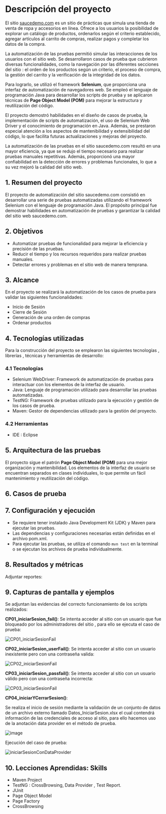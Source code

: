 

# Descripción del proyecto 

El sitio [saucedemo.com](https://www.saucedemo.com/) es un sitio de prácticas que simula una tienda de venta de ropa y accesorios en línea. Ofrece a los usuarios la posibilidad de explorar un catálogo de productos, ordenarlos según el criterio establecido, agregar artículos al carrito de compras, realizar pagos y completar los datos de la compra.

La automatización de las pruebas permitió simular las interacciones de los usuarios con el sitio web. Se desarrollaron casos de prueba que cubrieron diversas funcionalidades, como la navegación por las diferentes secciones del sitio : el orden de los productos según un criterio, el proceso de compra, la gestión del carrito y la verificación de la integridad de los datos.

Para lograrlo, se utilizó el framework **Selenium**, que proporciona una interfaz de automatización de navegadores web. Se empleó el lenguaje de programación Java para desarrollar los scripts de prueba y se aplicaron técnicas de **Page Object Model (POM)** para mejorar la estructura y reutilización del código.

El proyecto demostró habilidades en el diseño de casos de prueba, la implementación de scripts de automatización, el uso de Selenium Web Driver y el conocimiento de programación en Java. Además, se prestaron especial atención a los aspectos de mantenibilidad y extensibilidad del código, lo que facilita futuras actualizaciones y mejoras del proyecto.

La automatización de las pruebas en el sitio saucedemo.com resultó en una mayor eficiencia, ya que se redujo el tiempo necesario para realizar pruebas manuales repetitivas. Además, proporcionó una mayor confiabilidad en la detección de errores y problemas funcionales, lo que a su vez mejoró la calidad del sitio web.

## 1. Resumen del proyecto

El proyecto de automatización del sitio saucedemo.com consistió en desarrollar una serie de pruebas automatizadas utilizando el framework Selenium con el lenguaje de programación Java. El propósito principal fue demostrar habilidades en automatización de pruebas y garantizar la calidad del sitio web saucedemo.com.

## 2. Objetivos

- Automatizar pruebas de funcionalidad para mejorar la eficiencia y precisión de las pruebas.
- Reducir el tiempo y los recursos requeridos para realizar pruebas manuales.
- Detectar errores y problemas en el sitio web de manera temprana.

## 3. Alcance

En el proyecto se realizará la automatización de los casos de prueba para validar las siguientes funcionalidades: 

 - Inicio de Sesión
 - Cierre de Sesión
 - Generación de una orden de compras
 - Ordenar productos 

## 4. Tecnologías utilizadas

Para la construcción del proyecto se emplearon las siguientes tecnologías , librerías , técnicas y herramientas de desarrollo:

### 4.1 Tecnologías 

- Selenium WebDriver: Framework de automatización de pruebas para interactuar con los elementos de la interfaz de usuario.
- Java: Lenguaje de programación utilizado para desarrollar las pruebas automatizadas.
- TestNG: Framework de pruebas utilizado para la ejecución y gestión de los casos de prueba.
- Maven: Gestor de dependencias utilizado para la gestión del proyecto.

### 4.2 Herramientas

- IDE : Eclipse

## 5. Arquitectura de las pruebas

El proyecto sigue el patrón **Page Object Model (POM)** para una mejor organización y mantenibilidad. Los elementos de la interfaz de usuario se encuentran separados en clases individuales, lo que permite un fácil mantenimiento y reutilización del código.

## 6. Casos de prueba



## 7. Configuración y ejecución

- Se requiere tener instalado Java Development Kit (JDK) y Maven para ejecutar las pruebas.
- Las dependencias y configuraciones necesarias están definidas en el archivo pom.xml.
- Para ejecutar las pruebas, se utiliza el comando `mvn test` en la terminal o se ejecutan los archivos de prueba individualmente.

## 8. Resultados y métricas

Adjuntar reportes:



## 9. Capturas de pantalla y ejemplos

Se adjuntan las evidencias del correcto funcionamiento de los scripts realizados:

**CP01_iniciarSesion_fail()**:
Se intenta acceder al sitio con un usuario que fue bloqueado por los administradores del sitio , para ello se ejecuta el caso de prueba:

![CP01_iniciarSesionFail](https://github.com/mgerezqa/auto_sauceDemo/assets/54424951/1348aced-cc68-4821-81be-f821054a8ec5)

**CP02_iniciarSesion_userFail()**:
Se intenta acceder al sitio con un usuario inexistente pero con una contraseña valida: 

![CP02_iniciarSesionFail](https://github.com/mgerezqa/auto_sauceDemo/assets/54424951/3aa14659-c067-49b1-8321-10a8331f9b58)


**CP03_iniciarSesion_passfail()**:
Se intenta acceder al sitio con un usuario válido  pero con una contraseña incorrecta:

![CP03_iniciarSesionFail](https://github.com/mgerezqa/auto_sauceDemo/assets/54424951/a1ae2ddb-1483-40f9-b617-e5ea211333cb)

**CP04_iniciarYCerrarSesion()**:

Se realiza el inicio de sesión mediante la validación de un conjunto de datos de un archivo externo llamado Datos_IniciarSesion.xlsx el cual contendrá información de las credenciales de acceso al sitio, para ello hacemos uso de la anotación data provider en el método de prueba. 

![image](https://github.com/mgerezqa/auto_sauceDemo/assets/54424951/89dffb6f-bb41-422c-90ae-d00caf5aa38d)

Ejecución del caso de prueba: 

![iniciarSesionConDataProvider](https://github.com/mgerezqa/auto_sauceDemo/assets/54424951/db5e2121-1510-4395-bd45-89a2ea2cbdae)






## 10. Lecciones Aprendidas: Skills 
- Maven Project 
 - TestNG : CrossBrowsing, Data Provider , Test Report.
 - JUnit
 - Page Object Model
 - Page Factory
 - CrossBrowsing
